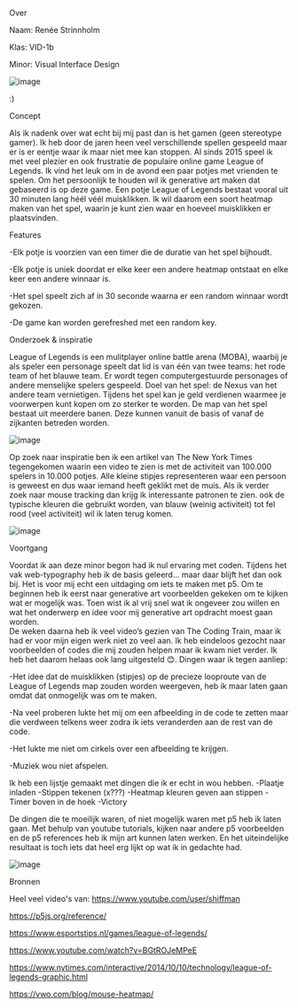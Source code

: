 Over

Naam: Renée Strinnholm
        
Klas: VID-1b
        
Minor: Visual Interface Design









![image](https://user-images.githubusercontent.com/79923265/122690647-186aa100-d22b-11eb-9f4c-69cca818e57f.png)


:)











        
Concept

Als ik nadenk over wat echt bij mij past dan is het gamen (geen stereotype gamer). Ik heb door de jaren heen veel verschillende spellen gespeeld maar er is er eentje waar ik maar niet mee kan stoppen.
Al sinds 2015 speel ik met veel plezier en ook frustratie de populaire online game League of Legends. Ik vind het leuk om in de avond een paar potjes met vrienden te spelen. Om het persoonlijk te houden wil ik generative art maken dat gebaseerd is op deze game. Een potje League of Legends bestaat vooral uit 30 minuten lang héél véél muisklikken. Ik wil daarom een soort heatmap maken van het spel, waarin je kunt zien waar en hoeveel muisklikken er plaatsvinden.




Features

-Elk potje is voorzien van een timer die de duratie van het spel bijhoudt. 

-Elk potje is uniek doordat er elke keer een andere heatmap ontstaat en elke keer een andere winnaar is. 

-Het spel speelt zich af in 30 seconde waarna er een random winnaar wordt gekozen. 

-De game kan worden gerefreshed met een random key. 





Onderzoek & inspiratie 

League of Legends is een mulitplayer online battle arena (MOBA), waarbij je als speler een personage speelt dat lid is van één van twee teams: het rode team of het blauwe team. Er wordt tegen computergestuurde personages of andere menselijke spelers gespeeld. Doel van het spel: de Nexus van het andere team vernietigen. Tijdens het spel kan je geld verdienen waarmee je voorwerpen kunt kopen om zo sterker te worden. De map van het spel bestaat uit meerdere banen. Deze kunnen vanuit de basis of vanaf de zijkanten betreden worden.


![image](https://user-images.githubusercontent.com/79923265/122689824-d428d200-d225-11eb-9299-601d9702b5c3.png)





Op zoek naar inspiratie ben ik een artikel van The New York Times tegengekomen waarin een video te zien is met de activiteit van 100.000 spelers in 10.000 potjes. Alle kleine stipjes representeren waar een persoon is geweest en dus waar iemand heeft geklikt met de muis. Als ik verder zoek naar mouse tracking dan krijg ik interessante patronen te zien. ook de typische kleuren die gebruikt worden, van blauw (weinig activiteit) tot fel rood (veel activiteit) wil ik laten terug komen.       


![image](https://user-images.githubusercontent.com/79923265/122690845-10f7c780-d22c-11eb-9042-895cafc80d0f.png)




Voortgang

Voordat ik aan deze minor begon had ik nul ervaring met coden. Tijdens het vak web-typography heb ik de basis geleerd… maar daar blijft het dan ook bij. Het is voor mij echt een uitdaging om iets te maken met p5. Om te beginnen heb ik eerst naar generative art voorbeelden gekeken om te kijken wat er mogelijk was. Toen wist ik al vrij snel wat ik ongeveer zou willen en wat het onderwerp en idee voor mij generative art opdracht moest gaan worden.   
De weken daarna heb ik veel video’s gezien van The Coding Train, maar ik had er voor mijn eigen werk niet zo veel aan. Ik heb eindeloos gezocht naar voorbeelden of codes die mij zouden helpen maar ik kwam niet verder. Ik heb het daarom helaas ook lang uitgesteld 😊. Dingen waar ik tegen aanliep: 

-Het idee dat de muisklikken (stipjes) op de precieze looproute van de League of Legends map zouden worden weergeven, heb ik maar laten gaan omdat dat onmogelijk was om te maken.  

-Na veel proberen lukte het mij om een afbeelding in de code te zetten maar die verdween telkens weer zodra ik iets veranderden aan de rest van de code. 

-Het lukte me niet om cirkels over een afbeelding te krijgen.

-Muziek wou niet afspelen.  



Ik heb een lijstje gemaakt met dingen die ik er echt in wou hebben. 
-Plaatje inladen
-Stippen tekenen (x???)
-Heatmap kleuren geven aan stippen
-Timer boven in de hoek
-Victory

De dingen die te moeilijk waren, of niet mogelijk waren met p5 heb ik laten gaan. Met behulp van youtube tutorials, kijken naar andere p5 voorbeelden en de p5 references heb ik mijn art kunnen laten werken. En het uiteindelijke resultaat is toch iets dat heel erg lijkt op wat ik in gedachte had. 



![image](https://user-images.githubusercontent.com/79923265/122691192-6634d880-d22e-11eb-946f-4bb12b650262.png)





Bronnen

Heel veel video's van: 
https://www.youtube.com/user/shiffman

https://p5js.org/reference/

https://www.esportstips.nl/games/league-of-legends/

https://www.youtube.com/watch?v=BGtROJeMPeE

https://www.nytimes.com/interactive/2014/10/10/technology/league-of-legends-graphic.html

https://vwo.com/blog/mouse-heatmap/
